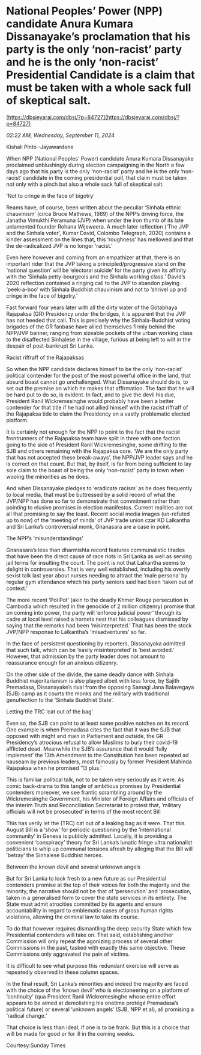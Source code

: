 # National Peoples’ Power (NPP) candidate Anura Kumara Dissanayake’s proclamation that his party is the only ‘non-racist’ party and he is the only ‘non-racist’  Presidential Candidate  is a claim  that must be taken with  a whole sack full of skeptical salt.

[https://dbsjeyaraj.com/dbsj/?p=84727](https://dbsjeyaraj.com/dbsj/?p=84727)

*02:22 AM, Wednesday, September 11, 2024*

Kishali  Pinto -Jayawardene

When NPP (National Peoples’ Power) candidate Anura Kumara Dissanayake proclaimed unblushingly during election campaigning in the North a few days ago that his party is the only ‘non-racist’ party and he is the only ‘non-racist’ candidate in the coming presidential poll, that claim must be taken not only with a pinch but also a whole sack full of skeptical salt.

‘Not to cringe in the face of bigotry’

Reams have, of course, been written about the peculiar ‘Sinhala ethnic chauvinism’ (circa Bruce Mathews, 1989) of the NPP’s driving force, the Janatha Vimukthi Peramuna (JVP) when under the iron thumb of its late unlamented founder Rohana Wijeweera. A much later reflection (‘The JVP and the Sinhala voter’, Kumar David, Colombo Telegraph, 2020) contains a kinder assessment on the lines that, this ‘roughness’ has mellowed and that the de-radicalized JVP is no longer ‘racist.’

Even here however and coming from an empathizer at that, there is an important rider that the JVP taking a principled/progressive stand on the ‘national question’ will be ‘electoral suicide’ for the party given its affinity with the ‘Sinhala petty-bourgeois and the Sinhala working class.’ David’s 2020 reflection contained a ringing call to the JVP to abandon playing ‘peek-a-boo’ with Sinhala Buddhist chauvinism and not to ‘shrivel up and cringe in the face of bigotry.’

Fast forward four years later with all the dirty water of the Gotabhaya Rajapaksa (GR) Presidency under the bridges, it is apparent that the JVP has not heeded that call. This is precisely why the Sinhala-Buddhist voting brigades of the GR fanbase have allied themselves firmly behind the NPP/JVP banner, ranging from sizeable pockets of the urban working class to the disaffected Sinhalese in the village, furious at being left to wilt in the despair of post-bankrupt Sri Lanka.

Racist riffraff of the Rajapaksas

So when the NPP candidate declares himself to be the only ‘non-racist’ political contender for the post of the most powerful office in the land, that absurd boast cannot go unchallenged. What Dissanayake should do is, to set out the premise on which he makes that affirmation. The fact that he will be hard put to do so, is evident. In fact, and to give the devil his due, President Ranil Wickremesinghe would probably have been a better contender for that title if he had not allied himself with the racist riffraff of the Rajapaksa tide to claim the Presidency on a vastly problematic elected platform.

It is certainly not enough for the NPP to point to the fact that the racist frontrunners of the Rajapaksa team have split in three with one faction going to the side of President Ranil Wickremesinghe, some drifting to the SJB and others remaining with the Rajapaksa core. ‘We are the only party that has not accepted these break-aways’, the NPP/JVP leader says and he is correct on that count. But that, by itself, is far from being sufficient to lay sole claim to the boast of being the only ‘non-racist’ party in town when wooing the minorities as he does.

And when Dissanayake pledges to ‘eradicate racism’ as he does frequently to local media, that must be buttressed by a solid record of what the JVP/NPP has done so far to demonstrate that commitment rather than pointing to elusive promises in election manifestos.  Current realities are not all that promising to say the least. Recent social media images (un-refuted up to now) of the ‘meeting of minds’ of JVP trade union czar KD Lalkantha and Sri Lanka’s controversial monk, Gnanasara are a case in point.

The NPP’s ‘misunderstandings’

Gnanasara’s less than dharmishta record features communalistic tirades that have been the direct cause of race riots in Sri Lanka as well as serving jail terms for insulting the court. The point is not that Lalkantha seems to delight in controversies. That is very well established, including his overtly sexist talk last year about nurses needing to attract the ‘male persona’ by regular gym attendance which his party seniors said had been ‘taken out of context.’

The more recent ‘Pol Pot’ (akin to the deadly Khmer Rouge persecution in Cambodia which resulted in the genocide of 2 million citizenry) promise that on coming into power, the party will ‘enforce judicial power’ through its cadre at local level raised a hornets nest that his colleagues dismissed by saying that the remarks had been ‘misinterpreted.’ That has been the stock JVP/NPP response to Lalkantha’s ‘misadventures’ so far.

In the face of persistent questioning by reporters, Dissanayaka admitted that such talk, which can be ‘easily misinterpreted’ is ‘best avoided.’ However, that admission by the party leader does not amount to reassurance enough for an anxious citizenry.

On the other side of the divide, the same deadly dance with Sinhala Buddhist majoritarianism is also played albeit with less force, by Sajith Premadasa, Dissanayake’s rival from the opposing Samagi Jana Balavegaya (SJB) camp as it courts the monks and the military with traditional genuflection to the ‘Sinhala Buddhist State’.

Letting the TRC ‘cat out of the bag’

Even so, the SJB can point to at least some positive notches on its record. One example is when Premadasa cites the fact that it was the SJB that opposed with might and main in Parliament and outside, the GR Presidency’s atrocious refusal to allow Muslims to bury their covid-19 afflicted dead. Meanwhile the SJB’s assurance that it would ‘fully implement’ the 13th Amendment to the Constitution has been repeated ad nauseam by previous leaders, most famously by former President Mahinda Rajapaksa when he promised ’13 plus.’

This is familiar political talk, not to be taken very seriously as it were. As comic back-drama to this tangle of ambitious promises by Presidential contenders moreover, we see frantic scrambling around by the Wickremesinghe Government, his Minister of Foreign Affairs and officials of the interim Truth and Reconciliation Secretariat to protest that, ‘military officials will not be prosecuted’ in terms of the most recent Bill

This has verily let the (TRC) cat out of a leaking bag as it were. That this August Bill is a ‘show’ for periodic questioning by the ‘international community’ in Geneva is publicly admitted.  Locally, it is providing a convenient ‘conspiracy’ theory for Sri Lanka’s lunatic fringe ultra nationalist politicians to whip up communal tensions afresh by alleging that the Bill will ‘betray’ the Sinhalese Buddhist heroes.

Between the known devil and several unknown angels

But for Sri Lanka to look fresh to a new future as our Presidential contenders promise at the top of their voices for both the majority and the minority, the narrative should not be that of ‘persecution’ and ‘prosecution, taken in a generalised form to cover the state services in its entirety. The State must admit atrocities committed by its agents and ensure accountability in regard to emblematic cases of gross human rights violations, allowing the criminal law to take its course.

To do that however requires dismantling the deep security State which few Presidential contenders will take on. That said, establishing another Commission will only repeat the agonizing process of several other Commissions in the past, tasked with exactly this same objective. These Commissions only aggravated the pain of victims.

It is difficult to see what purpose this redundant exercise will serve as repeatedly observed in these column spaces.

In the final result, Sri Lanka’s minorities and indeed the majority are faced with the choice of the ‘known devil’ who is electioneering on a platform of ‘continuity’ (qua President Ranil Wickremesinghe whose entire effort appears to be aimed at demolishing his onetime protégé Premadasa’s political future) or several ‘unknown angels’ (SJB, NPP et al), all promising a ‘radical change.’

That choice is less than ideal, if one is to be frank. But this is a choice that will be made for good or for ill in the coming weeks.

Courtesy:Sunday Times

